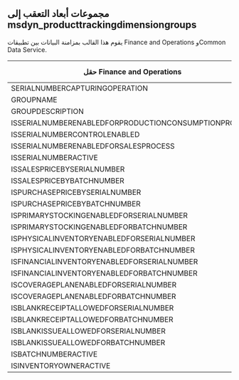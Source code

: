 ## <a name="tracking-dimension-groups-to-msdyn_producttrackingdimensiongroups"></a>مجموعات أبعاد التعقب إلى msdyn_producttrackingdimensiongroups

يقوم هذا القالب بمزامنة البيانات بين تطبيقات Finance and Operations وCommon Data Service.

حقل Finance and Operations | نوع التعيين | حقل Dynamics 365 الآخر | القيمة الافتراضية
---|---|---|---
SERIALNUMBERCAPTURINGOPERATION | >< | msdyn_serialnumbercapturingoperation | 
GROUPNAME | = | msdyn_groupname | 
GROUPDESCRIPTION | = | msdyn_groupdescription | 
ISSERIALNUMBERENABLEDFORPRODUCTIONCONSUMPTIONPROCESS | >< | msdyn_issnenabledforpcprocess | 
ISSERIALNUMBERCONTROLENABLED | >< | msdyn_isserialnumbercontrolenabled | 
ISSERIALNUMBERENABLEDFORSALESPROCESS | >< | msdyn_isserialnumberenabledforsalesprocess | 
ISSERIALNUMBERACTIVE | >< | msdyn_isserialnumberactive | 
ISSALESPRICEBYSERIALNUMBER | >< | msdyn_issalespricebyserialnumber | 
ISSALESPRICEBYBATCHNUMBER | >< | msdyn_issalespricebybatchnumber | 
ISPURCHASEPRICEBYSERIALNUMBER | >< | msdyn_ispurchasepricebyserialnumber | 
ISPURCHASEPRICEBYBATCHNUMBER | >< | msdyn_ispurchasepricebybatchnumber | 
ISPRIMARYSTOCKINGENABLEDFORSERIALNUMBER | >< | msdyn_isprimarystockingenabledforsn | 
ISPRIMARYSTOCKINGENABLEDFORBATCHNUMBER | >< | msdyn_isprimarystockingenabledforbn | 
ISPHYSICALINVENTORYENABLEDFORSERIALNUMBER | >< | msdyn_isphysicalinventoryenabledforsn | 
ISPHYSICALINVENTORYENABLEDFORBATCHNUMBER | >< | msdyn_isphysicalinventoryenabledforbn | 
ISFINANCIALINVENTORYENABLEDFORSERIALNUMBER | >< | msdyn_isfinancialinventoryenabledforsn | 
ISFINANCIALINVENTORYENABLEDFORBATCHNUMBER | >< | msdyn_isfinancialinventoryenabledforbn | 
ISCOVERAGEPLANENABLEDFORSERIALNUMBER | >< | msdyn_iscoverageplanenabledforserialnumber | 
ISCOVERAGEPLANENABLEDFORBATCHNUMBER | >< | msdyn_iscoverageplanenabledforbatchnumber | 
ISBLANKRECEIPTALLOWEDFORSERIALNUMBER | >< | msdyn_isblankreceiptallowedforserialnumber | 
ISBLANKRECEIPTALLOWEDFORBATCHNUMBER | >< | msdyn_isblankreceiptallowedforbatchnumber | 
ISBLANKISSUEALLOWEDFORSERIALNUMBER | >< | msdyn_isblankissueallowedforserialnumber | 
ISBLANKISSUEALLOWEDFORBATCHNUMBER | >< | msdyn_isblankissueallowedforbatchnumber | 
ISBATCHNUMBERACTIVE | >< | msdyn_isbatchnumberactive | 
ISINVENTORYOWNERACTIVE | >< | msdyn_isinventoryowneractive | 
